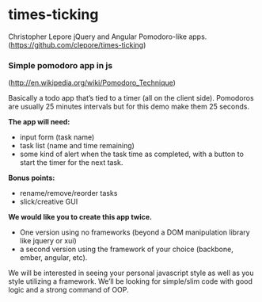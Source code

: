 times-ticking
=============

Christopher Lepore
jQuery and Angular Pomodoro-like apps.
(https://github.com/clepore/times-ticking)

### Simple pomodoro app in js ###
(http://en.wikipedia.org/wiki/Pomodoro_Technique)

Basically a todo app that’s tied to a timer (all on the client side). Pomodoros are usually 25 minutes intervals but for this demo make them 25 seconds. 

**The app will need:**
- input form (task name)
- task list (name and time remaining)
- some kind of alert when the task time as completed, with a button to start the timer for the next task.

**Bonus points:**
- rename/remove/reorder tasks
- slick/creative GUI

**We would like you to create this app twice.**
 - One version using no frameworks (beyond a DOM manipulation library like jquery or xui)
 - a second version using the framework of your choice (backbone, ember, angular, etc).


We will be interested in seeing your personal javascript style as well as you style utilizing a framework. We’ll be looking for simple/slim code with good logic and a strong command of OOP.
